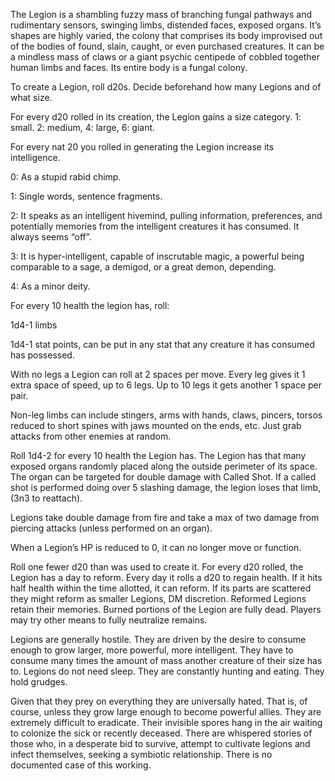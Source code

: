 The Legion is a shambling fuzzy mass of branching fungal pathways and rudimentary sensors, swinging limbs, distended faces, exposed organs. It’s shapes are highly varied, the colony that comprises its body improvised out of the bodies of found, slain, caught, or even purchased creatures. It can be a mindless mass of claws or a giant psychic centipede of cobbled together human limbs and faces. Its entire body is a fungal colony.

To create a Legion, roll d20s. Decide beforehand how many Legions and of what size.

For every d20 rolled in its creation, the Legion gains a size category. 1: small. 2: medium, 4: large, 6: giant.

For every nat 20 you rolled in generating the Legion increase its intelligence.

0: As a stupid rabid chimp.

1: Single words, sentence fragments.

2: It speaks as an intelligent hivemind, pulling information, preferences, and potentially memories from the intelligent creatures it has consumed. It always seems “off”.

3: It is hyper-intelligent, capable of inscrutable magic, a powerful being comparable to a sage, a demigod, or a great demon, depending.

4: As a minor deity.

For every 10 health the legion has, roll:

1d4-1 limbs

1d4-1 stat points, can be put in any stat that any creature it has consumed has possessed.  

With no legs a Legion can roll at 2 spaces per move. Every leg gives it 1 extra space of speed, up to 6 legs. Up to 10 legs it gets another 1 space per pair.  

Non-leg limbs can include stingers, arms with hands, claws, pincers, torsos reduced to short spines with jaws mounted on the ends, etc. Just grab attacks from other enemies at random.  

Roll 1d4-2 for every 10 health the Legion has. The Legion has that many exposed organs randomly placed along the outside perimeter of its space. The organ can be targeted for double damage with Called Shot. If a called shot is performed doing over 5 slashing damage, the legion loses that limb, (3n3 to reattach).  

Legions take double damage from fire and take a max of two damage from piercing attacks (unless performed on an organ).  

When a Legion’s HP is reduced to 0, it can no longer move or function.  

Roll one fewer d20 than was used to create it. For every d20 rolled, the Legion has a day to reform. Every day it rolls a d20 to regain health. If it hits half health within the time allotted, it can reform. If its parts are scattered they might reform as smaller Legions, DM discretion. Reformed Legions retain their memories. Burned portions of the Legion are fully dead. Players may try other means to fully neutralize remains.  

Legions are generally hostile. They are driven by the desire to consume enough to grow larger, more powerful, more intelligent. They have to consume many times the amount of mass another creature of their size has to. Legions do not need sleep. They are constantly hunting and eating. They hold grudges.  

Given that they prey on everything they are universally hated. That is, of course, unless they grow large enough to become powerful allies. They are extremely difficult to eradicate. Their invisible spores hang in the air waiting to colonize the sick or recently deceased. There are whispered stories of those who, in a desperate bid to survive, attempt to cultivate legions and infect themselves, seeking a symbiotic relationship. There is no documented case of this working.